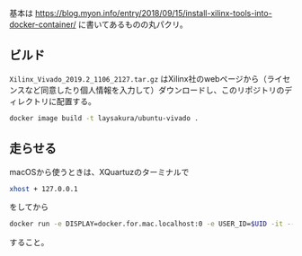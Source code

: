 基本は https://blog.myon.info/entry/2018/09/15/install-xilinx-tools-into-docker-container/ に書いてあるものの丸パクリ。

## ビルド

`Xilinx_Vivado_2019.2_1106_2127.tar.gz` はXilinx社のwebページから（ライセンスなど同意したり個人情報を入力して）ダウンロードし、このリポジトリのディレクトリに配置する。

```bash
docker image build -t laysakura/ubuntu-vivado .
```

## 走らせる

macOSから使うときは、XQuartuzのターミナルで

```bash
xhost + 127.0.0.1
```

をしてから

```bash
docker run -e DISPLAY=docker.for.mac.localhost:0 -e USER_ID=$UID -it --rm -v $PWD:/home/user/work laysakura/ubuntu-vivado
```

すること。
